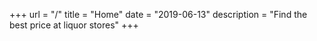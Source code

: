 +++
url = "/"
title = "Home"
date = "2019-06-13"
description = "Find the best price at liquor stores"
+++
